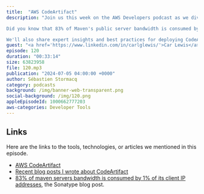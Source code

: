 ```yaml
---
title:  "AWS CodeArtifact"
description: "Join us this week on the AWS Developers podcast as we dive deep into CodeArtifact, AWS's fully managed artifact repository service. In this insightful discussion with the team behind CodeArtifact, we explore what makes this service essential for developers. Discover the myriad benefits it offers in terms of availability, security, and cost-efficiency.

Did you know that 83% of Maven's public server bandwidth is consumed by just 1% of its client IP addresses? Utilizing a private artifact repository like CodeArtifact not only optimizes your workflows but also contributes to a more sustainable internet infrastructure.

We'll also share expert insights and best practices for deploying CodeArtifact at scale, ensuring you get the most out of this powerful service. Tune in to enhance your development process and learn how to be a responsible internet citizen."
guest: "<a href='https://www.linkedin.com/in/carlglewis/'>Car Lewis</a> and <a href='https://www.linkedin.com/in/derek-tam-3548987/'>Derek Tam</a>, Software Development Manager, AWS</a>"
episode: 120
duration: "00:33:14" 
size: 63823958
file: 120.mp3
publication: "2024-07-05 04:00:00 +0000"
author: Sébastien Stormacq
category: podcasts
background: /img/banner-web-transparent.png
social-background: /img/120.png
appleEpisodeId: 1000662777203
aws-categories: Developer Tools
---
```



## Links

Here are the links to the tools, technologies, or articles we mentioned in this episode.

- [AWS CodeArtifact](https://docs.aws.amazon.com/codeartifact/latest/ug/welcome.html)
- [Recent blog posts I wrote about CodeArtifact](https://aws.amazon.com/blogs/aws/category/developer-tools/aws-code-artifact/)
- [83% of maven servers bandwidth is consumed by 1% of its client IP addresses](https://www.sonatype.com/blog/maven-central-and-the-tragedy-of-the-commons), the Sonatype blog post.
